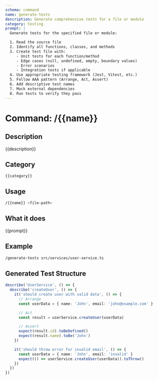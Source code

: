 ```yaml
---
schema: command
name: generate-tests
description: Generate comprehensive tests for a file or module
category: testing
prompt: |
  Generate tests for the specified file or module:

  1. Read the source file
  2. Identify all functions, classes, and methods
  3. Create test file with:
     - Unit tests for each function/method
     - Edge cases (null, undefined, empty, boundary values)
     - Error scenarios
     - Integration tests if applicable
  4. Use appropriate testing framework (Jest, Vitest, etc.)
  5. Follow AAA pattern (Arrange, Act, Assert)
  6. Add descriptive test names
  7. Mock external dependencies
  8. Run tests to verify they pass
---
```


# Command: /{{name}}

## Description
{{description}}

## Category
`{{category}}`

## Usage
```bash
/{{name}} <file-path>
```

## What it does
{{prompt}}

## Example
```bash
/generate-tests src/services/user-service.ts
```

## Generated Test Structure
```typescript
describe('UserService', () => {
  describe('createUser', () => {
    it('should create user with valid data', () => {
      // Arrange
      const userData = { name: 'John', email: 'john@example.com' }

      // Act
      const result = userService.createUser(userData)

      // Assert
      expect(result.id).toBeDefined()
      expect(result.name).toBe('John')
    })

    it('should throw error for invalid email', () => {
      const userData = { name: 'John', email: 'invalid' }
      expect(() => userService.createUser(userData)).toThrow()
    })
  })
})
```
